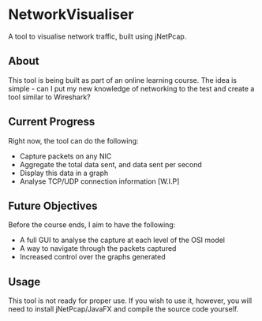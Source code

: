 # NetworkVisualiser
A tool to visualise network traffic, built using jNetPcap.

## About
This tool is being built as part of an online learning course. The idea is simple - can I put my new knowledge of networking to the test and create a tool similar to Wireshark?
## Current Progress
Right now, the tool can do the following:
- Capture packets on any NIC
- Aggregate the total data sent, and data sent per second
- Display this data in a graph
- Analyse TCP/UDP connection information [W.I.P]
## Future Objectives
Before the course ends, I aim to have the following:
- A full GUI to analyse the capture at each level of the OSI model
- A way to navigate through the packets captured
- Increased control over the graphs generated
## Usage
This tool is not ready for proper use. If you wish to use it, however, you will need to install jNetPcap/JavaFX and compile the source code yourself.